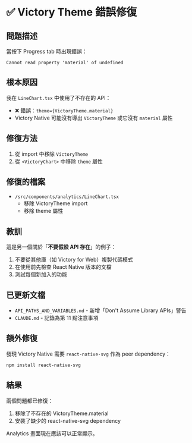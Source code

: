 # ✅ Victory Theme 錯誤修復

## 問題描述
當按下 Progress tab 時出現錯誤：
```
Cannot read property 'material' of undefined
```

## 根本原因
我在 `LineChart.tsx` 中使用了不存在的 API：
- ❌ 錯誤：`theme={VictoryTheme.material}`
- Victory Native 可能沒有導出 `VictoryTheme` 或它沒有 `material` 屬性

## 修復方法
1. 從 import 中移除 `VictoryTheme`
2. 從 `<VictoryChart>` 中移除 `theme` 屬性

## 修復的檔案
- `/src/components/analytics/LineChart.tsx`
  - 移除 VictoryTheme import
  - 移除 theme 屬性

## 教訓
這是另一個關於「**不要假設 API 存在**」的例子：
1. 不要從其他庫（如 Victory for Web）複製代碼模式
2. 在使用前先檢查 React Native 版本的文檔
3. 測試每個新加入的功能

## 已更新文檔
- `API_PATHS_AND_VARIABLES.md` - 新增「Don't Assume Library APIs」警告
- `CLAUDE.md` - 記錄為第 11 點注意事項

## 額外修復
發現 Victory Native 需要 `react-native-svg` 作為 peer dependency：
```bash
npm install react-native-svg
```

## 結果
兩個問題都已修復：
1. 移除了不存在的 VictoryTheme.material
2. 安裝了缺少的 react-native-svg dependency

Analytics 畫面現在應該可以正常顯示。